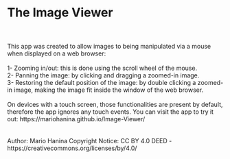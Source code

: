 # The Image Viewer
<br />
<br />
This app was created to allow images to being manipulated via a mouse when displayed on a web browser:
<br />
<br />
1- Zooming in/out: this is done using the scroll wheel of the mouse.
<br />
2- Panning the image: by clicking and dragging a zoomed-in image.
<br />
3- Restoring the default position of the image: by double clicking a zoomed-in image, making the image fit inside the window of the web browser.
<br />
<br />
On devices with a touch screen, those functionalities are present by default, therefore the app ignores any touch events.
You can visit the app to try it out:  https://mariohanina.github.io/Image-Viewer/
<br />
<br />
<br />
Author: Mario Hanina
Copyright Notice: CC BY 4.0 DEED - https://creativecommons.org/licenses/by/4.0/
